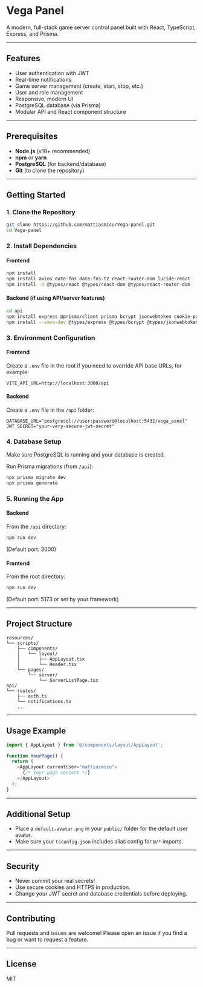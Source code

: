# Vega Panel

A modern, full-stack game server control panel built with React, TypeScript, Express, and Prisma.

---

## Features

- User authentication with JWT
- Real-time notifications
- Game server management (create, start, stop, etc.)
- User and role management
- Responsive, modern UI
- PostgreSQL database (via Prisma)
- Modular API and React component structure

---

## Prerequisites

- **Node.js** (v18+ recommended)
- **npm** or **yarn**
- **PostgreSQL** (for backend/database)
- **Git** (to clone the repository)

---

## Getting Started

### 1. Clone the Repository

```bash
git clone https://github.com/mattiasmicu/Vega-panel.git
cd Vega-panel
```

### 2. Install Dependencies

#### Frontend

```bash
npm install
npm install axios date-fns date-fns-tz react-router-dom lucide-react
npm install -D @types/react @types/react-dom @types/react-router-dom
```

#### Backend (if using API/server features)

```bash
cd api
npm install express @prisma/client prisma bcrypt jsonwebtoken cookie-parser
npm install --save-dev @types/express @types/bcrypt @types/jsonwebtoken @types/cookie-parser
```

### 3. Environment Configuration

#### Frontend

Create a `.env` file in the root if you need to override API base URLs, for example:
```
VITE_API_URL=http://localhost:3000/api
```

#### Backend

Create a `.env` file in the `/api` folder:

```
DATABASE_URL="postgresql://user:password@localhost:5432/vega_panel"
JWT_SECRET="your-very-secure-jwt-secret"
```

### 4. Database Setup

Make sure PostgreSQL is running and your database is created.

Run Prisma migrations (from `/api`):

```bash
npx prisma migrate dev
npx prisma generate
```

### 5. Running the App

#### Backend

From the `/api` directory:

```bash
npm run dev
```
(Default port: 3000)

#### Frontend

From the root directory:

```bash
npm run dev
```
(Default port: 5173 or set by your framework)

---

## Project Structure

```
resources/
└── scripts/
    ├── components/
    │   └── layout/
    │       ├── AppLayout.tsx
    │       └── Header.tsx
    └── pages/
        └── server/
            └── ServerListPage.tsx
api/
└── routes/
    ├── auth.ts
    └── notifications.ts
    ...
```

---

## Usage Example

```typescript
import { AppLayout } from '@/components/layout/AppLayout';

function YourPage() {
  return (
    <AppLayout currentUser="mattiasmicu">
      {/* Your page content */}
    </AppLayout>
  );
}
```

---

## Additional Setup

- Place a `default-avatar.png` in your `public/` folder for the default user avatar.
- Make sure your `tsconfig.json` includes alias config for `@/*` imports.

---

## Security

- Never commit your real secrets!
- Use secure cookies and HTTPS in production.
- Change your JWT secret and database credentials before deploying.

---

## Contributing

Pull requests and issues are welcome! Please open an issue if you find a bug or want to request a feature.

---

## License

MIT
